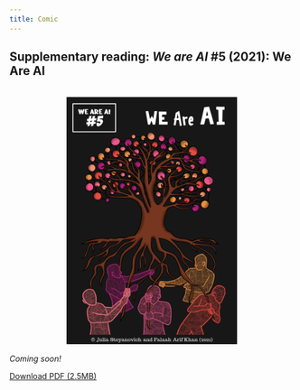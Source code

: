 ```yaml
---
title: Comic
---
```


## Supplementary reading: _We are AI_ \#5 (2021): We Are AI

<br>

<center><img src="../../../img/5-cover.png" alt="We Are AI Comic Cover" width="60%"/></center>

<p> <i>Coming soon!</i> </p>

<!--<object data="../../../comics/vol5_en.pdf" type="application/pdf" style="min-height:100vh;width:100%"></object> -->

<a href="http://bit.ly/we-are-ai_comics_vol5_en">Download PDF (2.5MB)</a>


